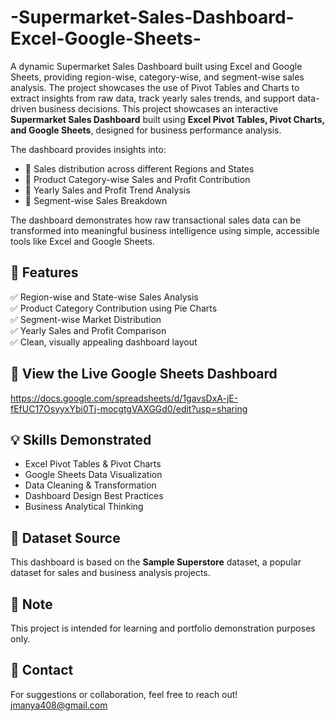 # -Supermarket-Sales-Dashboard-Excel-Google-Sheets-
A dynamic Supermarket Sales Dashboard built using Excel and Google Sheets, providing region-wise, category-wise, and segment-wise sales analysis. The project showcases the use of Pivot Tables and Charts to extract insights from raw data, track yearly sales trends, and support data-driven business decisions.
This project showcases an interactive **Supermarket Sales Dashboard** built using **Excel Pivot Tables, Pivot Charts, and Google Sheets**, designed for business performance analysis.

The dashboard provides insights into:

- 🔹 Sales distribution across different Regions and States  
- 🔹 Product Category-wise Sales and Profit Contribution  
- 🔹 Yearly Sales and Profit Trend Analysis  
- 🔹 Segment-wise Sales Breakdown  

The dashboard demonstrates how raw transactional sales data can be transformed into meaningful business intelligence using simple, accessible tools like Excel and Google Sheets.


## 📂 Features

✅ Region-wise and State-wise Sales Analysis  
✅ Product Category Contribution using Pie Charts  
✅ Segment-wise Market Distribution  
✅ Yearly Sales and Profit Comparison  
✅ Clean, visually appealing dashboard layout  



## 🔗 View the Live Google Sheets Dashboard
https://docs.google.com/spreadsheets/d/1gavsDxA-jE-fEfUC17OsyyxYbi0Tj-mocgtgVAXGGd0/edit?usp=sharing



## 💡 Skills Demonstrated

- Excel Pivot Tables & Pivot Charts  
- Google Sheets Data Visualization  
- Data Cleaning & Transformation  
- Dashboard Design Best Practices  
- Business Analytical Thinking  


## 📁 Dataset Source

This dashboard is based on the **Sample Superstore** dataset, a popular dataset for sales and business analysis projects.


## 📌 Note

This project is intended for learning and portfolio demonstration purposes only.


## 📧 Contact

For suggestions or collaboration, feel free to reach out!
jmanya408@gmail.com
